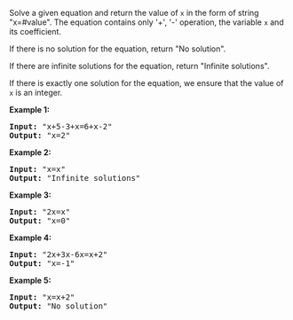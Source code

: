 <div><p>
Solve a given equation and return the value of <code>x</code> in the form of string "x=#value". The equation contains only '+', '-' operation, the variable <code>x</code> and its coefficient.
</p>

<p>
If there is no solution for the equation, return "No solution".
</p>
<p>
If there are infinite solutions for the equation, return "Infinite solutions".
</p>
<p>
If there is exactly one solution for the equation, we ensure that the value of <code>x</code> is an integer.
</p>

<p><b>Example 1:</b><br>
</p><pre><b>Input:</b> "x+5-3+x=6+x-2"
<b>Output:</b> "x=2"
</pre>
<p></p>

<p><b>Example 2:</b><br>
</p><pre><b>Input:</b> "x=x"
<b>Output:</b> "Infinite solutions"
</pre>
<p></p>

<p><b>Example 3:</b><br>
</p><pre><b>Input:</b> "2x=x"
<b>Output:</b> "x=0"
</pre>
<p></p>

<p><b>Example 4:</b><br>
</p><pre><b>Input:</b> "2x+3x-6x=x+2"
<b>Output:</b> "x=-1"
</pre>
<p></p>

<p><b>Example 5:</b><br>
</p><pre><b>Input:</b> "x=x+2"
<b>Output:</b> "No solution"
</pre>
<p></p></div>